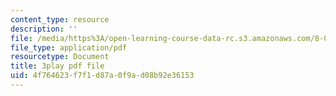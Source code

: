 ```yaml
---
content_type: resource
description: ''
file: /media/https%3A/open-learning-course-data-rc.s3.amazonaws.com/8-04-quantum-physics-i-spring-2016/4f764623f7f1d87a0f9ad08b92e36153_G3HSP3qMgKI.pdf
file_type: application/pdf
resourcetype: Document
title: 3play pdf file
uid: 4f764623-f7f1-d87a-0f9a-d08b92e36153
---
```

